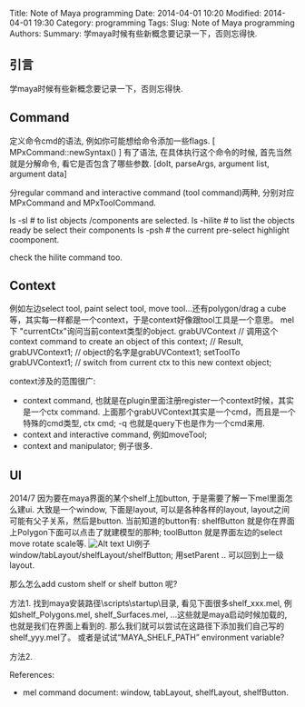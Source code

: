Title: Note of Maya programming 
Date: 2014-04-01 10:20
Modified: 2014-04-01 19:30
Category: programming 
Tags: 
Slug: Note of Maya programming
Authors: 
Summary: 学maya时候有些新概念要记录一下，否则忘得快. 
 

引言
---- 
学maya时候有些新概念要记录一下，否则忘得快. 


Command 
---- 
定义命令cmd的语法, 例如你可能想给命令添加一些flags. [ MPxCommand::newSyntax() ]
有了语法, 在具体执行这个命令的时候, 首先当然就是分解命令, 看它是否包含了哪些参数. [doIt, parseArgs, argument list, argument data]

分regular command and interactive command (tool command)两种, 分别对应MPxCommand and MPxToolCommand. 

ls -sl  # to list objects /components are selected. 
ls -hilite  # to list the objects ready be select their components 
ls -psh  # the current pre-select highlight coomponent. 
 
check the hilite command too. 

Context 
---- 
例如左边select tool, paint select tool, move tool...还有polygon/drag a cube等，其实每一样都是一个context，于是context好像跟tool工具是一个意思。
mel 下 "currentCtx"询问当前context类型的object. 
grabUVContext // 调用这个context command to create an object of this context;
// Result, grabUVContext1; // object的名字是grabUVContext1;
setToolTo grabUVContext1; // switch from current ctx to this new context object;

context涉及的范围很广:
+ context command, 也就是在plugin里面注册register一个context时候，其实是一个ctx command. 上面那个grabUVContext其实是一个cmd，而且是一个特殊的cmd类型, ctx cmd; -q 也就是query下也是作为一个cmd来用. 
+ context and interactive command, 例如moveTool;         
+ context and manipulator; 例子很多.               
              

UI   
----  
2014/7 因为要在maya界面的某个shelf上加button, 于是需要了解一下mel里面怎么建ui. 
大致是一个window, 下面是layout, 可以是各种各样的layout,  layout之间可能有父子关系，然后是button. 
当前知道的button有:
shelfButton 就是你在界面上Polygon下面可以点击了就建模型的那种;
toolButton 就是界面左边的select move rotate scale等. 
![Alt text](data/2014-06-25-UndoRedoStack.png "output")
UI例子 window/tabLayout/shelfLayout/shelfButton; 用setParent .. 可以回到上一级layout. 

那么怎么add custom shelf or shelf button 呢?

方法1. 找到maya安装路径\scripts\startup\目录, 看见下面很多shelf_xxx.mel, 例如shelf_Polygons.mel, shelf_Surfaces.mel, ...这些就是maya启动时候加载的, 也就是我们在界面上看到的.
那么我们就可以尝试在这路径下添加我们自己写的shelf_yyy.mel了。
或者是试试“MAYA_SHELF_PATH” environment variable?

方法2. 

References: 
+ mel command document: window, tabLayout, shelfLayout, shelfButton. 